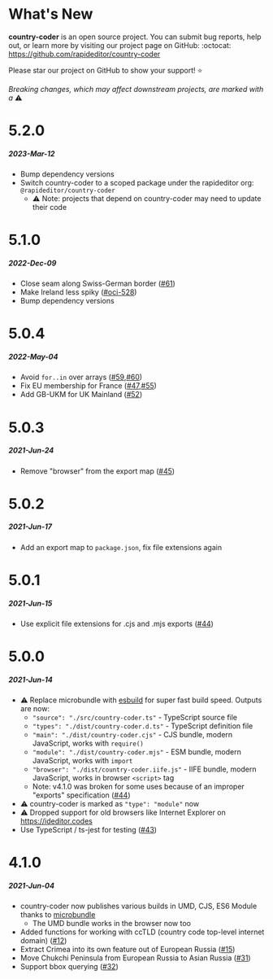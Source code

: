 # What's New

**country-coder** is an open source project. You can submit bug reports, help out,
or learn more by visiting our project page on GitHub:  :octocat: https://github.com/rapideditor/country-coder

Please star our project on GitHub to show your support! ⭐️

_Breaking changes, which may affect downstream projects, are marked with a_ ⚠️


<!--
# A.B.C
##### YYYY-MMM-DD
*

[#xx]: https://github.com/rapideditor/country-coder/issues/xx
-->

# 5.2.0
##### 2023-Mar-12
* Bump dependency versions
* Switch country-coder to a scoped package under the rapideditor org: `@rapideditor/country-coder`
  * ⚠️ Note: projects that depend on country-coder may need to update their code


# 5.1.0
##### 2022-Dec-09
* Close seam along Swiss-German border ([#61])
* Make Ireland less spiky ([#oci-528])
* Bump dependency versions

[#61]: https://github.com/rapideditor/country-coder/issues/61
[#oci-528]: https://github.com/osmlab/osm-community-index/issues/528


# 5.0.4
##### 2022-May-04
* Avoid `for..in` over arrays ([#59],[#60])
* Fix EU membership for France ([#47],[#55])
* Add GB-UKM for UK Mainland ([#52])

[#60]: https://github.com/rapideditor/country-coder/issues/60
[#59]: https://github.com/rapideditor/country-coder/issues/59
[#55]: https://github.com/rapideditor/country-coder/issues/55
[#52]: https://github.com/rapideditor/country-coder/issues/52
[#47]: https://github.com/rapideditor/country-coder/issues/47


# 5.0.3
##### 2021-Jun-24
* Remove "browser" from the export map ([#45])

[#45]: https://github.com/rapideditor/country-coder/issues/45


# 5.0.2
##### 2021-Jun-17
* Add an export map to `package.json`, fix file extensions again


# 5.0.1
##### 2021-Jun-15
* Use explicit file extensions for .cjs and .mjs exports ([#44])


# 5.0.0
##### 2021-Jun-14
* ⚠️ Replace microbundle with [esbuild](https://esbuild.github.io/) for super fast build speed. Outputs are now:
  * `"source": "./src/country-coder.ts"`  - TypeScript source file
  * `"types": "./dist/country-coder.d.ts"` - TypeScript definition file
  * `"main": "./dist/country-coder.cjs"` - CJS bundle, modern JavaScript, works with `require()`
  * `"module": "./dist/country-coder.mjs"` - ESM bundle, modern JavaScript, works with `import`
  * `"browser": "./dist/country-coder.iife.js"` - IIFE bundle, modern JavaScript, works in browser `<script>` tag
  * Note: v4.1.0 was broken for some uses because of an improper "exports" specification ([#44])
* ⚠️ country-coder is marked as `"type": "module"` now
* ⚠️ Dropped support for old browsers like Internet Explorer on https://ideditor.codes
* Use TypeScript / ts-jest for testing ([#43])

[#43]: https://github.com/rapideditor/country-coder/issues/43
[#44]: https://github.com/rapideditor/country-coder/issues/44


# 4.1.0
##### 2021-Jun-04
* country-coder now publishes various builds in UMD, CJS, ES6 Module thanks to [microbundle](https://github.com/developit/microbundle)
  * The UMD bundle works in the browser now too
* Added functions for working with ccTLD (country code top-level internet domain) ([#12])
* Extract Crimea into its own feature out of European Russia ([#15])
* Move Chukchi Peninsula from European Russia to Asian Russia ([#31])
* Support bbox querying ([#32])

[#12]: https://github.com/rapideditor/country-coder/issues/12
[#15]: https://github.com/rapideditor/country-coder/issues/15
[#31]: https://github.com/rapideditor/country-coder/issues/31
[#32]: https://github.com/rapideditor/country-coder/issues/32
